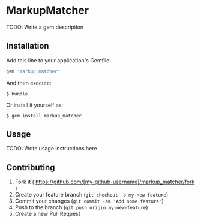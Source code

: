 # MarkupMatcher

TODO: Write a gem description

## Installation

Add this line to your application's Gemfile:

```ruby
gem 'markup_matcher'
```

And then execute:

    $ bundle

Or install it yourself as:

    $ gem install markup_matcher

## Usage

TODO: Write usage instructions here

## Contributing

1. Fork it ( https://github.com/[my-github-username]/markup_matcher/fork )
2. Create your feature branch (`git checkout -b my-new-feature`)
3. Commit your changes (`git commit -am 'Add some feature'`)
4. Push to the branch (`git push origin my-new-feature`)
5. Create a new Pull Request
